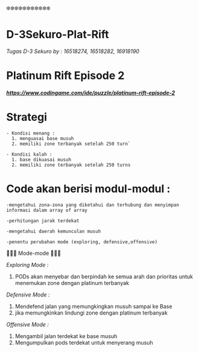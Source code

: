 

:snowflake::snowflake::snowflake::snowflake::snowflake::snowflake::snowflake::snowflake::snowflake::snowflake::snowflake:
# D-3Sekuro-Plat-Rift

*Tugas D-3 Sekuro by : 16518274, 16518282, 16918190*

# Platinum Rift Episode 2
#### *https://www.codingame.com/ide/puzzle/platinum-rift-episode-2*

# Strategi
```
- Kondisi menang :
  1. menguasai base musuh
  2. memiliki zone terbanyak setelah 250 turn`
```

```
- Kondisi kalah :
  1. base dikuasai musuh
  2. memiliki zone terbanyak setelah 250 turns
```

# Code akan berisi modul-modul :
```
-mengetahui zona-zona yang diketahui dan terhubung dan menyimpan informasi dalam array of array

-perhitungan jarak terdekat

-mengetahui daerah kemunculan musuh

-penentu perubahan mode (exploring, defensive,offensive)
```

:star2::star2::star2: Mode-mode :star2::star2::star2:


*Exploring Mode :*

1. PODs akan menyebar dan berpindah ke semua arah dan prioritas untuk menemukan zone dengan platinum terbanyak

*Defensive Mode :*
1. Mendefend jalan yang memungkingkan musuh sampai ke Base
2. jika memungkinkan lindungi zone dengan platinum terbanyak

*Offensive Mode :*
1. Mengambil jalan terdekat ke base musuh
2. Mengumpulkan pods terdekat untuk menyerang musuh
